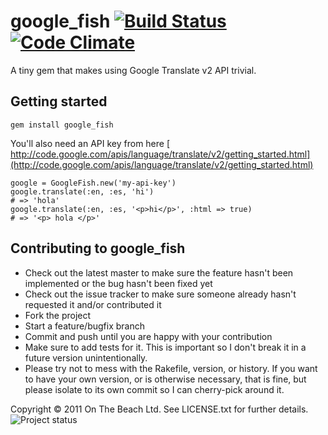 # google_fish [![Build Status](https://travis-ci.org/onthebeach/google_fish.png?branch=master)](http://travis-ci.org/onthebeach/google_fish) [![Code Climate](https://codeclimate.com/badge.png)](https://codeclimate.com/github/onthebeach/google_fish)

A tiny gem that makes using Google Translate v2 API trivial.

Getting started
---------------

    gem install google_fish

You'll also need an API key from here [ http://code.google.com/apis/language/translate/v2/getting_started.html](http://code.google.com/apis/language/translate/v2/getting_started.html)

    google = GoogleFish.new('my-api-key')
    google.translate(:en, :es, 'hi')
    # => 'hola'
    google.translate(:en, :es, '<p>hi</p>', :html => true)
    # => '<p> hola </p>'


Contributing to google_fish
---------------------------

* Check out the latest master to make sure the feature hasn't been implemented or the bug hasn't been fixed yet
* Check out the issue tracker to make sure someone already hasn't requested it and/or contributed it
* Fork the project
* Start a feature/bugfix branch
* Commit and push until you are happy with your contribution
* Make sure to add tests for it. This is important so I don't break it in a future version unintentionally.
* Please try not to mess with the Rakefile, version, or history. If you want to have your own version, or is otherwise necessary, that is fine, but please isolate to its own commit so I can cherry-pick around it.

Copyright &copy; 2011 On The Beach Ltd. See LICENSE.txt for
further details.
![Project status](http://stillmaintained.com/onthebeach/google_fish.png)

